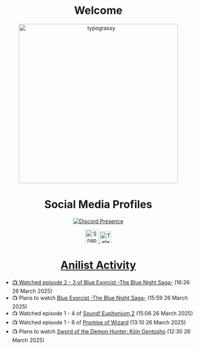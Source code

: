 <div align="center">

# Welcome
<a href="https://github.com/kawarimidoll/typograssy">
    <img alt="typograssy" src="https://typograssy.deno.dev/api?text=%E3%82%88%E3%81%86%E3%81%93%E3%81%9D%E3%81%BF%E3%81%AA%E3%81%95%E3%82%93%20-%20Sheby--&&l0=none&l1=82d9d0&l2=027353&l3=038c4c&l4=01402e&bg=none&frame=none&speed=100&comment=" width="421.99">
</a>

</div>

<div align="center">

# Social Media Profiles

[![Discord Presence](https://lanyard.cnrad.dev/api/612532963938271232)](https://discord.com/users/612532963938271232)


<a href="https://www.snapchat.com/add/a.sheby" title="Snapchat Profile">
    <img src="https://www.freepnglogos.com/uploads/snapchat-logo-png-0.png" width="35" alt="Snapchat Logo" />


<a href="https://t.me/ASheby" title="Telegram Profile">
    <img src="https://www.freepnglogos.com/uploads/telegram-logo-png-0.png" width="30" alt="Telegram Logo" />


</div>

<div align="center">

# Anilist Activity

</div>

<!-- ANILIST_ACTIVITY:start -->

-   📺 Watched episode 2 - 3 of [Blue Exorcist -The Blue Night Saga-](https://anilist.co/anime/185880) (16:26 26 March 2025)
-   📺 Plans to watch [Blue Exorcist -The Blue Night Saga-](https://anilist.co/anime/185880) (15:59 26 March 2025)
-   📺 Watched episode 1 - 4 of [Sound! Euphonium 2](https://anilist.co/anime/21460) (15:06 26 March 2025)
-   📺 Watched episode 1 - 8 of [Promise of Wizard](https://anilist.co/anime/170916) (13:10 26 March 2025)
-   📺 Plans to watch [Sword of the Demon Hunter: Kijin Gentosho](https://anilist.co/anime/143598) (12:30 26 March 2025)

<!-- ANILIST_ACTIVITY:end -->
